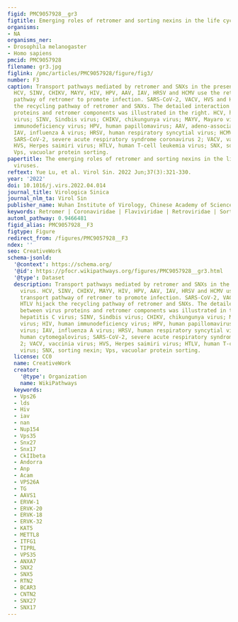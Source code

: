 ```yaml
---
figid: PMC9057928__gr3
figtitle: Emerging roles of retromer and sorting nexins in the life cycle of viruses
organisms:
- NA
organisms_ner:
- Drosophila melanogaster
- Homo sapiens
pmcid: PMC9057928
filename: gr3.jpg
figlink: /pmc/articles/PMC9057928/figure/fig3/
number: F3
caption: Transport pathways mediated by retromer and SNXs in the presence of virus.
  HCV, SINV, CHIKV, MAYV, HIV, HPV, AAV, IAV, HRSV and HCMV use the retrograde transport
  pathway of retromer to promote infection. SARS-CoV-2, VACV, HVS and HTLV hijack
  the recycling pathway of retromer and SNXs. The detailed interaction between virus
  proteins and retromer components was illustrated in the right. HCV, hepatitis C
  virus; SINV, Sindbis virus; CHIKV, chikungunya virus; MAYV, Mayaro virus; HIV, human
  immunodeficiency virus; HPV, human papillomavirus; AAV, adeno-associated virus;
  IAV, influenza A virus; HRSV, human respiratory syncytial virus; HCMV, human cytomegalovirus;
  SARS-CoV-2, severe acute respiratory syndrome coronavirus 2; VACV, vaccinia virus;
  HVS, Herpes saimiri virus; HTLV, human T-cell leukemia virus; SNX, sorting nexin;
  Vps, vacuolar protein sorting.
papertitle: The emerging roles of retromer and sorting nexins in the life cycle of
  viruses.
reftext: Yue Lu, et al. Virol Sin. 2022 Jun;37(3):321-330.
year: '2022'
doi: 10.1016/j.virs.2022.04.014
journal_title: Virologica Sinica
journal_nlm_ta: Virol Sin
publisher_name: Wuhan Institute of Virology, Chinese Academy of Sciences
keywords: Retromer | Coronaviridae | Flaviviridae | Retroviridae | Sorting nexin (SNX)
automl_pathway: 0.9466481
figid_alias: PMC9057928__F3
figtype: Figure
redirect_from: /figures/PMC9057928__F3
ndex: ''
seo: CreativeWork
schema-jsonld:
  '@context': https://schema.org/
  '@id': https://pfocr.wikipathways.org/figures/PMC9057928__gr3.html
  '@type': Dataset
  description: Transport pathways mediated by retromer and SNXs in the presence of
    virus. HCV, SINV, CHIKV, MAYV, HIV, HPV, AAV, IAV, HRSV and HCMV use the retrograde
    transport pathway of retromer to promote infection. SARS-CoV-2, VACV, HVS and
    HTLV hijack the recycling pathway of retromer and SNXs. The detailed interaction
    between virus proteins and retromer components was illustrated in the right. HCV,
    hepatitis C virus; SINV, Sindbis virus; CHIKV, chikungunya virus; MAYV, Mayaro
    virus; HIV, human immunodeficiency virus; HPV, human papillomavirus; AAV, adeno-associated
    virus; IAV, influenza A virus; HRSV, human respiratory syncytial virus; HCMV,
    human cytomegalovirus; SARS-CoV-2, severe acute respiratory syndrome coronavirus
    2; VACV, vaccinia virus; HVS, Herpes saimiri virus; HTLV, human T-cell leukemia
    virus; SNX, sorting nexin; Vps, vacuolar protein sorting.
  license: CC0
  name: CreativeWork
  creator:
    '@type': Organization
    name: WikiPathways
  keywords:
  - Vps26
  - lds
  - Hiv
  - iav
  - nan
  - Nup154
  - Vps35
  - Snx27
  - Snx17
  - CkIIbeta
  - Andorra
  - Anp
  - Acam
  - VPS26A
  - TG
  - AAVS1
  - ERVW-1
  - ERVK-20
  - ERVK-18
  - ERVK-32
  - KAT5
  - METTL8
  - ITFG1
  - TIPRL
  - VPS35
  - ANXA7
  - SNX2
  - SNX5
  - RTN2
  - BCAR3
  - CNTN2
  - SNX27
  - SNX17
---
```

